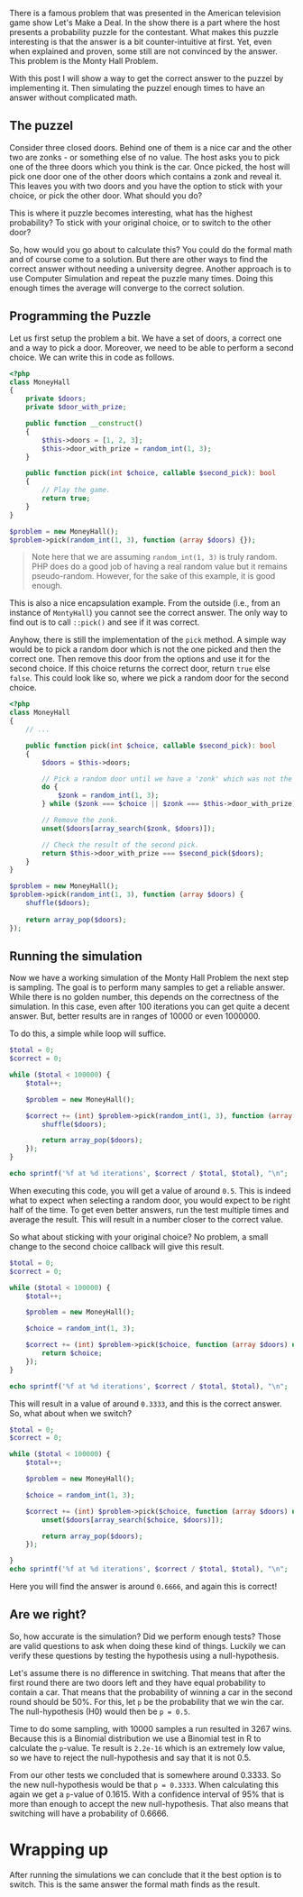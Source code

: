 There is a famous problem that was presented in the American television game show Let's Make a Deal. In the show there is a part where the host presents a probability puzzle for the contestant. What makes this puzzle interesting is that the answer is a bit counter-intuitive at first. Yet, even when explained and proven, some still are not convinced by the answer. This problem is the Monty Hall Problem.

With this post I will show a way to get the correct answer to the puzzel by implementing it. Then simulating the puzzel enough times to have an answer without complicated math.

## The puzzel

Consider three closed doors. Behind one of them is a nice car and the other two are zonks - or something else of no value. The host asks you to pick one of the three doors which you think is the car. Once picked, the host will pick one door one of the other doors which contains a zonk and reveal it. This leaves you with two doors and you have the option to stick with your choice, or pick the other door. What should you do?

This is where it puzzle becomes interesting, what has the highest probability? To stick with your original choice, or to switch to the other door?

So, how would you go about to calculate this? You could do the formal math and of course come to a solution. But there are other ways to find the correct answer without needing a university degree. Another approach is to use Computer Simulation and repeat the puzzle many times. Doing this enough times the average will converge to the correct solution.

## Programming the Puzzle

Let us first setup the problem a bit. We have a set of doors, a correct one and a way to pick a door. Moreover, we need to be able to perform a second choice. We can write this in code as follows.

```php
<?php
class MoneyHall
{
    private $doors;
    private $door_with_prize;

    public function __construct()
    {
        $this->doors = [1, 2, 3];
        $this->door_with_prize = random_int(1, 3);
    }

    public function pick(int $choice, callable $second_pick): bool
    {
        // Play the game.
        return true;
    }
}

$problem = new MoneyHall();
$problem->pick(random_int(1, 3), function (array $doors) {});
```
> Note here that we are assuming `random_int(1, 3)` is truly random. PHP does do a good job of having a real random value but it remains pseudo-random. However, for the sake of this example, it is good enough.

This is also a nice encapsulation example. From the outside (i.e., from an instance of `MontyHall`) you cannot see the correct answer. The only way to find out is to call `::pick()` and see if it was correct.

Anyhow, there is still the implementation of the `pick` method. A simple way would be to pick a random door which is not the one picked and then the correct one. Then remove this door from the options and use it for the second choice. If this choice returns the correct door, return `true` else `false`. This could look like so, where we pick a random door for the second choice.

```php
<?php
class MoneyHall
{
    // ...

    public function pick(int $choice, callable $second_pick): bool
    {
        $doors = $this->doors;

        // Pick a random door until we have a 'zonk' which was not the picked door and not the prize door.
        do {
            $zonk = random_int(1, 3);
        } while ($zonk === $choice || $zonk === $this->door_with_prize);

        // Remove the zonk.
        unset($doors[array_search($zonk, $doors)]);

        // Check the result of the second pick.
        return $this->door_with_prize === $second_pick($doors);
    }
}

$problem = new MoneyHall();
$problem->pick(random_int(1, 3), function (array $doors) {
    shuffle($doors);
    
    return array_pop($doors);
});
```

## Running the simulation

Now we have a working simulation of the Monty Hall Problem the next step is sampling. The goal is to perform many samples to get a reliable answer. While there is no golden number, this depends on the correctness of the simulation. In this case, even after 100 iterations you can get quite a decent answer. But, better results are in ranges of 10000 or even 1000000.

To do this, a simple while loop will suffice.

```php
$total = 0;
$correct = 0;

while ($total < 100000) {
    $total++;

    $problem = new MoneyHall();

    $correct += (int) $problem->pick(random_int(1, 3), function (array $doors) {
        shuffle($doors);

        return array_pop($doors);
    });
}

echo sprintf('%f at %d iterations', $correct / $total, $total), "\n";
```

When executing this code, you will get a value of around `0.5`. This is indeed what to expect when selecting a random door, you would expect to be right half of the time. To get even better answers, run the test multiple times and average the result. This will result in a number closer to the correct value.

So what about sticking with your original choice? No problem, a small change to the second choice callback will give this result.

```php
$total = 0;
$correct = 0;

while ($total < 100000) {
    $total++;

    $problem = new MoneyHall();

    $choice = random_int(1, 3);

    $correct += (int) $problem->pick($choice, function (array $doors) use ($choice) {
        return $choice;
    });
}

echo sprintf('%f at %d iterations', $correct / $total, $total), "\n";
```

This will result in a value of around `0.3333`, and this is the correct answer. So, what about when we switch?

```php
$total = 0;
$correct = 0;

while ($total < 100000) {
    $total++;

    $problem = new MoneyHall();

    $choice = random_int(1, 3);

    $correct += (int) $problem->pick($choice, function (array $doors) use ($choice) {
        unset($doors[array_search($choice, $doors)]);

        return array_pop($doors);
    });

}
echo sprintf('%f at %d iterations', $correct / $total, $total), "\n";
```

Here you will find the answer is around `0.6666`, and again this is correct! 

## Are we right?

So, how accurate is the simulation? Did we perform enough tests? Those are valid questions to ask when doing these kind of things. Luckily we can verify these questions by testing the hypothesis using a null-hypothesis.

Let's assume there is no difference in switching. That means that after the first round there are two doors left and they have equal probability to contain a car. That means that the probability of winning a car in the second round should be 50%. For this, let `p` be the probability that we win the car. The null-hypothesis (H0) would then be `p = 0.5`. 

Time to do some sampling, with 10000 samples a run resulted in 3267 wins. Because this is a Binomial distribution we use a  Binomial test in R to calculate the `p`-value.  Te result is `2.2e-16` which is an extremely low value, so we have to reject the null-hypothesis and say that it is not 0.5. 

From our other tests we concluded that is somewhere around 0.3333. So the new null-hypothesis would be that `p = 0.3333`. When calculating this again we get a `p`-value of 0.1615. With a confidence interval of 95% that is more than enough to accept the new null-hypothesis. That also means that switching will have a probability of 0.6666.

# Wrapping up

After running the simulations we can conclude that it the best option is to switch. This is the same answer the formal math finds as the result.
